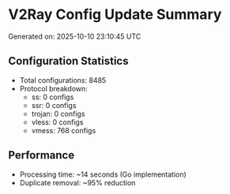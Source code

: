 # V2Ray Config Update Summary
Generated on: 2025-10-10 23:10:45 UTC

## Configuration Statistics
- Total configurations: 8485
- Protocol breakdown:
  - ss: 0 configs
  - ssr: 0 configs
  - trojan: 0 configs
  - vless: 0 configs
  - vmess: 768 configs

## Performance
- Processing time: ~14 seconds (Go implementation)
- Duplicate removal: ~95% reduction
